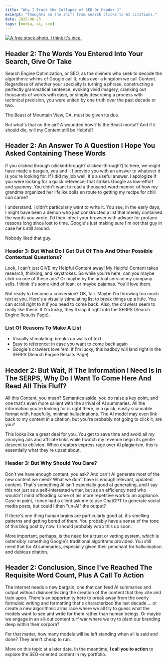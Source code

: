 ```yaml
---
title: "Why I Track the Collapse of SEO Or Header 1"
excerpt: "Thoughts on the shift from search clicks to AI citations."
date: 2025-06-25
tags: [media, ai, seo]
---
```


<a href="/assets/images/stock-photo.png" data-featherlight="image">
  <img src="/assets/images/stock-photo.png" alt="A free stock photo. I think it's nice." style="max-width: 100%; height: auto;" />
</a>

<h2>Header 2: The Words You Entered Into Your Search, Give Or Take</h2>

Search Engine Optimization, or SEO, as the diviners who seek to decode the algorithmic whims of Google call it, rules over a kingdom we call Content. Regardless of whether your specialty is turning a phrase, constructing a perfectly grammatical sentence, evoking vivid imagery, cranking out thousands of words with ease, or simply describing a process with technical precision, you were united by one truth over the past decade or two. 

The Beast of Mountain View, CA, must be given its due.

But what's that on the air? A wounded howl? Is the Beast mortal? And if it should die, will my Content still be Helpful?

<h2>Header 2: An Answer To A Question I Hope You Asked Containing These Words</h2>

If you clicked through (clickedthrough? clicked-through?) to here, we might have made a bargain, you and I. I provide you with an answer to whatever it is you're looking for. If I did my job well, it's a useful answer. I apologize if you were looking for a quick reference; that strikes Google as low-effort and spammy. You didn't want to read a thousand-word memoir of how my grandma organized her lifelike dolls en route to getting my recipe for chili con carne? 

I understand. I didn't particularly want to write it. You see, in the early days, I might have been a demon who just constructed a list that merely contained the words you wrote. I'd then infect your browser with adware for profane reasons long since lost to time. Google's just making sure I'm not that guy in case he's still around.

Nobody liked that guy.

<h3>Header 3: But What Do I Get Out Of This And Other Possible Contextual Questions?</h3>

Look, I can't just GIVE my Helpful Content away! My Helpful Content takes research, thinking, and keystrokes. So while you're here, can you maybe click on one of these ads? Or maybe by the actual service my company sells. I think it's some kind of loan, or maybe pajamas. You'll love them. 

Not ready to become a conversion? OK, fair. Maybe I'm throwing too much text at you. Here's a visually stimulating list to break things up a little. You can scroll right to it if you need to come back. Also, the crawlers seem to really like these. If I'm lucky, they'll slap it right into the SERPS (Search Engine Results Page).

<h3>List Of Reasons To Make A List</h3>
<ul>
<li>Visually stimulating: breaks up walls of text</li>
<li>Easy to reference: in case you want to come back again</li>
<li>Google's crawlers love 'em: if I'm lucky, this badboy will land right in the SERPS (Search Engine Results Page)</li>
</ul>

<h2>Header 2: But Wait, If The Information I Need Is In The SERPS, Why Do I Want To Come Here And Read All This Fluff?</h2>

All this Content, you mean? Semantics aside, you do raise a key point, and one that's even more salient with the arrival of AI summaries. All the information you're looking for is right there, in a quick, easily scannable format with, hopefully, minimal hallucinations. The AI model may even link back to my content in a citation, but you're probably not going to click it, are you?

This looks like a great deal for you. You get to save time and avoid all my annoying ads and affiliate links while I watch my revenue begin its gentle descent to oblivion. When creators express rage over AI plagiarism, this is essentially what they're upset about. 

<h3>Header 3: But Why Should You Care?</h3> 

Don't we have enough content, you ask? And can't AI generate most of the new content we need? What we don't have is enough relevant, updated content. That's something AI isn't especially good at generating, and I say this not just as a self-interested writer, but as an efficiency nerd who wouldn't mind offloading some of his more repetitive work to an appliance. Case in point, I once had a client ask me to use ChatGPT to generate social media posts, but could I then "un-AI" the output? 

If there's one thing human brains are particularly good at, it's smelling patterns and getting bored of them. You probably have a sense of the tone of this blog post by now. I should probably wrap this up soon.  

More important, perhaps, is the need for a trust or vetting system, which is ostensibly something Google's traditional algorithms provided. You still need that for AI summaries, especially given their penchant for hallucination and dubious citation.

<h2>Header 2: Conclusion, Since I've Reached The Requisite Word Count, Plus A Call To Action</h2>

The internet needs a new bargain, one that can feed AI summaries and output without disincentivizing the creation of the content that they cite and train upon. There's an opportunity here to break away from the overly formulaic writing and formatting that's characterized the last decade ... or create a new algorithmic arms race where we all try to guess what the models want to see and write for them rather than human beings. Or maybe we engage in an all-out content turf war where we try to plant our branding deep within their corpora? 

For that matter, how many models will be left standing when all is said and done? They aren't cheap to run.

More on this topic at a later date. In the meantime, <strong>I call you to action</strong> to explore the SEO-oriented content in my portfolio. 
